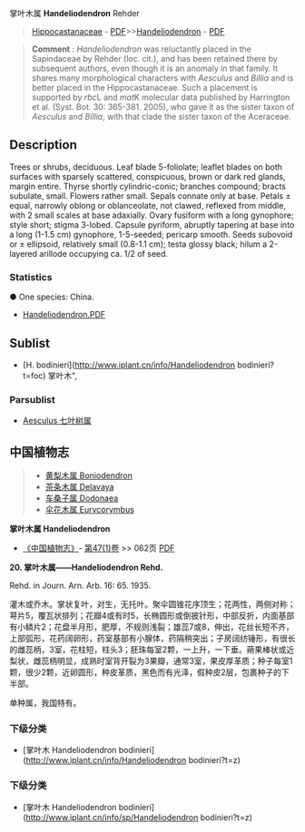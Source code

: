 掌叶木属 **Handeliodendron** Rehder

> [Hippocastanaceae](http://www.iplant.cn/info/Hippocastanaceae?t=foc) - [PDF](http://www.iplant.cn/foc/pdf/Hippocastanaceae.pdf)>>[Handeliodendron](http://www.iplant.cn/info/Handeliodendron?t=foc) - [PDF](http://www.iplant.cn/foc/pdf/Handeliodendron.pdf)


> **Comment** : 
> *Handeliodendron* was reluctantly placed in the Sapindaceae by Rehder (loc. cit.), and has been retained there by subsequent authors, even though it is an anomaly in that family. It shares many morphological characters with *Aesculus* and *Billia* and is better placed in the Hippocastanaceae. Such a placement is supported by *rbc*L and *mat*K molecular data published by Harrington et al. (Syst. Bot. 30: 365-381. 2005), who gave it as the sister taxon of *Aesculus* and *Billia*, with that clade the sister taxon of the Aceraceae.

## Description

Trees or shrubs, deciduous. Leaf blade 5-foliolate; leaflet blades on both surfaces with sparsely scattered, conspicuous, brown or dark red glands, margin entire. Thyrse shortly cylindric-conic; branches compound; bracts subulate, small. Flowers rather small. Sepals connate only at base. Petals ± equal, narrowly oblong or oblanceolate, not clawed, reflexed from middle, with 2 small scales at base adaxially. Ovary fusiform with a long gynophore; style short; stigma 3-lobed. Capsule pyriform, abruptly tapering at base into a long (1-1.5 cm) gynophore, 1-5-seeded; pericarp smooth. Seeds subovoid or ± ellipsoid, relatively small (0.8-1.1 cm); testa glossy black; hilum a 2-layered arillode occupying ca. 1/2 of seed.



### Statistics
●  One species: China.


* [Handeliodendron.PDF](http://www.iplant.cn/foc/pdf/Handeliodendron.pdf)

## Sublist

* [H.  bodinieri](http://www.iplant.cn/info/Handeliodendron bodinieri?t=foc) 掌叶木",

### Parsublist

* [Aesculus  七叶树属](Aesculus-七叶树属.md)


## 中国植物志

> * [黄梨木属  Boniodendron](Boniodendron-黄梨木属.md)
> * [茶条木属  Delavaya](http://www.iplant.cn/info/Delavaya?t=z)
> * [车桑子属  Dodonaea](http://www.iplant.cn/info/Dodonaea?t=z)
> * [伞花木属  Eurycorymbus](http://www.iplant.cn/info/Eurycorymbus?t=z)


**掌叶木属 Handeliodendron**

* [《中国植物志》](http://www.iplant.cn/frps)- [第47(1)卷](http://www.iplant.cn/frps/vol/47(1)) >> 062页 [PDF](http://www.iplant.cn/frps/pdf/47(1)/062y.pdf)


**20. 掌叶木属——Handeliodendron Rehd.**

Rehd. in Journ. Arn. Arb. 16: 65. 1935.

灌木或乔木。掌状复叶，对生，无托叶。聚伞圆锥花序顶生；花两性，两侧对称；萼片5，覆瓦状排列；花瓣4或有时5，长椭圆形或倒披针形，中部反折，内面基部有小鳞片2；花盘半月形，肥厚，不规则浅裂；雄蕊7或8，伸出，花丝长短不齐，上部弧形，花药阔卵形，药室基部有小腺体，药隔稍突出；子房阔纺锤形，有很长的雌蕊柄，3室，花柱短，柱头3；胚珠每室2颗，一上升，一下垂。蒴果棒状或近梨状，雌蕊柄明显，成熟时室背开裂为3果瓣，通常3室，果皮厚革质；种子每室1颗，很少2颗，近卵圆形，种皮革质，黑色而有光泽，假种皮2层，包裹种子的下半部。

单种属，我国特有。

### 下级分类
* [掌叶木  Handeliodendron bodinieri](http://www.iplant.cn/info/Handeliodendron bodinieri?t=z)

### 下级分类
* [掌叶木  Handeliodendron bodinieri](http://www.iplant.cn/info/sp/Handeliodendron bodinieri?t=z)
